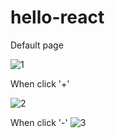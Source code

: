 # hello-react






Default page

![1](https://user-images.githubusercontent.com/26092150/43369069-5a28d356-9335-11e8-8646-c731e89c3a68.JPG)

When click '+'

![2](https://user-images.githubusercontent.com/26092150/43369070-5a3538f8-9335-11e8-99bc-cf4f7e894d95.JPG)

When click '-'
![3](https://user-images.githubusercontent.com/26092150/43369071-5a420b78-9335-11e8-88b9-9ccf514d095f.JPG)
